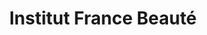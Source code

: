 ---
title: "Institut France Beauté"
url: /le-puy-en-velay/institut-france-beaute/
shop: Kosmetik
---